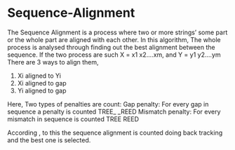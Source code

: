 # Sequence-Alignment
  The Sequence Alignment is a process where two or more strings’ some part or the whole part are aligned with each other.
  In this algorithm,
The whole process is analysed through finding out the best alignment between the sequence. If the two process are such X = x1 x2....xm, and Y = y1 y2....ym
There are 3 ways to align them,
 1. Xi aligned to Yi
 2. Xi aligned to gap
 3. Yi aligned to gap

Here, 
  Two types of penalties are count:
     Gap penalty: For every gap in sequence a penalty is counted     TREE_
 								                                                     _REED
     Mismatch penalty: For every mismatch in sequence is counted  TREE
   									                                              REED

According , to this the sequence alignment is counted doing back tracking and the best one is selected.
